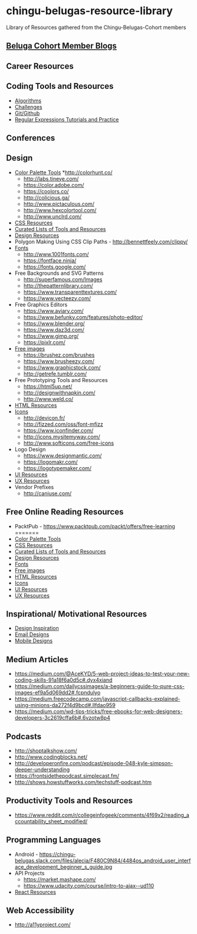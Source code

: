# chingu-belugas-resource-library
Library of Resources gathered from the Chingu-Belugas-Cohort members

## [Beluga Cohort Member Blogs](member_blogs.md)

## Career Resources

## Coding Tools and Resources

* [Algorithms](coding-resources/algorithm-practice.md)
* [Challenges](coding-resources/challenges.md)
* [Git/Github](coding-resources/git-github.md)
* [Regular Expressions Tutorials and Practice](coding-resources/regex.md)

## Conferences

## Design

* [Color Palette Tools](colors.md)
    *http://colorhunt.co/
    * http://labs.tineye.com/
    * https://color.adobe.com/
    * https://coolors.co/
    * http://colicious.ga/
    * http://www.pictaculous.com/
    * http://www.hexcolortool.com/
    * http://www.unclrd.com/
* [CSS Resources](css.md)
* [Curated Lists of Tools and Resources](tools.md)
* [Design Resources](design.md)
* Polygon Making Using CSS Clip Paths - http://bennettfeely.com/clippy/
* [Fonts](fonts.md)
    * http://www.1001fonts.com/
    * https://fontface.ninja/
    * https://fonts.google.com/
* Free Backgrounds and SVG Patterns
    * http://superfamous.com/Images
    * http://thepatternlibrary.com/
    * https://www.transparenttextures.com/
    * https://www.vecteezy.com/
* Free Graphics Editors
    * https://www.aviary.com/
    * https://www.befunky.com/features/photo-editor/
    * https://www.blender.org/
    * https://www.daz3d.com/
    * https://www.gimp.org/
    * https://pixlr.com/
* [Free images](free-images.md)
    * https://brushez.com/brushes
    * https://www.brusheezy.com/
    * https://www.graphicstock.com/
    * http://getrefe.tumblr.com/
* Free Prototyping Tools and Resources
    * https://html5up.net/
    * http://designwithnapkin.com/
    * http://www.weld.co/
* [HTML Resources](html.md)
* [Icons](icons.md)
    * http://devicon.fr/
    * http://fizzed.com/oss/font-mfizz
    * https://www.iconfinder.com/
    * http://icons.mysitemyway.com/
    * http://www.softicons.com/free-icons
* Logo Design
    * https://www.designmantic.com/
    * https://logomakr.com/
    * https://logotypemaker.com/
* [UI Resources](ui.md)
* [UX Resources](ux.md)
* Vendor Prefixes
    * http://caniuse.com/

## Free Online Reading Resources
* PacktPub - https://www.packtpub.com/packt/offers/free-learning
=======
* [Color Palette Tools](design/colors.md)
* [CSS Resources](design/css.md)
* [Curated Lists of Tools and Resources](design/tools.md)
* [Design Resources](design/design.md)
* [Fonts](design/fonts.md)
* [Free images](design/free-images.md)
* [HTML Resources](design/html.md)
* [Icons](design/icons.md)
* [UI Resources](design/ui.md)
* [UX Resources](design/ux.md)


## Inspirational/ Motivational Resources

* [Design Inspiration](inspirational-resources/design.md)
* [Email Designs](inspirational-resources/emails.md)
* [Mobile Designs](inspirational-resources/mobile.md)

## Medium Articles
* https://medium.com/@AceKYD/5-web-project-ideas-to-test-your-new-coding-skills-91a18f6a0d5c#.dyx4xiand
* https://medium.com/dailycssimages/a-beginners-guide-to-pure-css-images-ef9a5d069dd2#.fcpndulyo
* https://medium.freecodecamp.com/javascript-callbacks-explained-using-minions-da272f4d9bcd#.llfdao959
* https://medium.com/wd-tips-tricks/free-ebooks-for-web-designers-developers-3c2619cffa6b#.6vzotw8p4

## Podcasts
* http://shoptalkshow.com/
* http://www.codingblocks.net/
* http://developeronfire.com/podcast/episode-048-kyle-simpson-deeper-understanding
* https://frontsidethepodcast.simplecast.fm/
* http://shows.howstuffworks.com/techstuff-podcast.htm

## Productivity Tools and Resources
* https://www.reddit.com/r/collegeinfogeek/comments/4f69x2/reading_accountability_sheet_modified/

## Programming Languages
* Android - https://chingu-belugas.slack.com/files/alecia/F480C9N84/4484os_android_user_interface_development_beginner_s_guide.jpg
* API Projects 
    * https://market.mashape.com/
    * https://www.udacity.com/course/intro-to-ajax--ud110
* [React Resources](programming-languages/react.md)

## Web Accessibility
* http://a11yproject.com/
